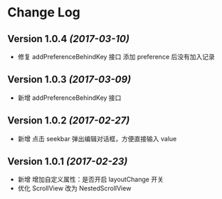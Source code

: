 Change Log
==========

Version 1.0.4 *(2017-03-10)*
----------------------------
- 修复 addPreferenceBehindKey 接口 添加 preference 后没有加入记录

Version 1.0.3 *(2017-03-09)*
----------------------------
- 新增 addPreferenceBehindKey 接口

Version 1.0.2 *(2017-02-27)*
----------------------------
- 新增 点击 seekbar 弹出编辑对话框，方便直接输入 value

Version 1.0.1 *(2017-02-23)*
----------------------------
- 新增 增加自定义属性：是否开启 layoutChange 开关
- 优化 ScrollView 改为 NestedScrollView